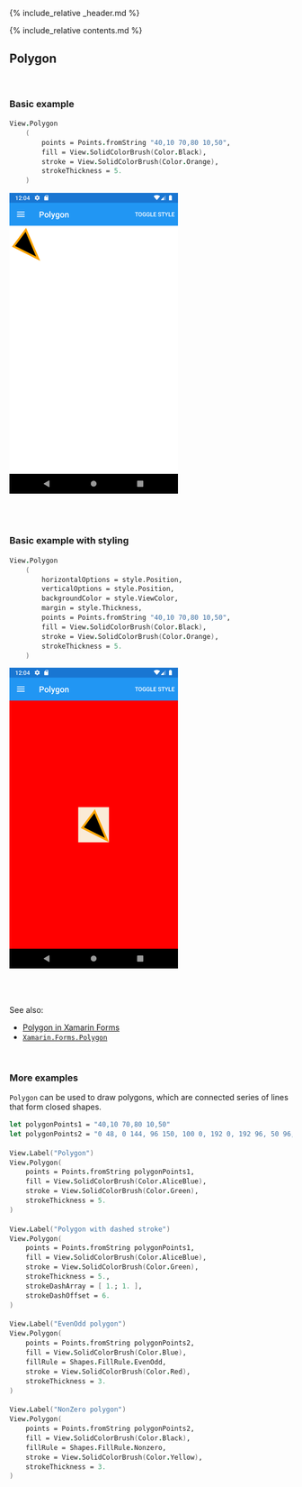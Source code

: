 {% include_relative _header.md %}

{% include_relative contents.md %}

Polygon
--------

<br /> 

### Basic example


```fsharp 
View.Polygon
    (                           
        points = Points.fromString "40,10 70,80 10,50",
        fill = View.SolidColorBrush(Color.Black),
        stroke = View.SolidColorBrush(Color.Orange),
        strokeThickness = 5.            
    )
```

<img src="images/views/Polygon-adr-basic.png" width="300">

<br /> <br /> 

### Basic example with styling

```fsharp 
View.Polygon
    (
        horizontalOptions = style.Position,
        verticalOptions = style.Position,
        backgroundColor = style.ViewColor,     
        margin = style.Thickness,                             
        points = Points.fromString "40,10 70,80 10,50",
        fill = View.SolidColorBrush(Color.Black),
        stroke = View.SolidColorBrush(Color.Orange),
        strokeThickness = 5.            
    )
```


<img src="images/views/Polygon-adr-styled.png" width="300">

<br /> <br /> 

See also:

* [Polygon in Xamarin Forms](https://docs.microsoft.com/en-us/xamarin/xamarin-forms/user-interface/shapes/polygon)
* [`Xamarin.Forms.Polygon`](https://docs.microsoft.com/en-us/dotnet/api/Xamarin.Forms.Polygon)

<br /> 

### More examples

`Polygon` can be used to draw polygons, which are connected series of lines that form closed shapes. 

```fsharp 
let polygonPoints1 = "40,10 70,80 10,50"
let polygonPoints2 = "0 48, 0 144, 96 150, 100 0, 192 0, 192 96, 50 96, 48 192, 150 200 144 48"

View.Label("Polygon")
View.Polygon(
    points = Points.fromString polygonPoints1,
    fill = View.SolidColorBrush(Color.AliceBlue),
    stroke = View.SolidColorBrush(Color.Green),
    strokeThickness = 5.
)

View.Label("Polygon with dashed stroke")
View.Polygon(
    points = Points.fromString polygonPoints1,
    fill = View.SolidColorBrush(Color.AliceBlue),
    stroke = View.SolidColorBrush(Color.Green),
    strokeThickness = 5.,
    strokeDashArray = [ 1.; 1. ],
    strokeDashOffset = 6.
)

View.Label("EvenOdd polygon")
View.Polygon(
    points = Points.fromString polygonPoints2,
    fill = View.SolidColorBrush(Color.Blue),
    fillRule = Shapes.FillRule.EvenOdd,
    stroke = View.SolidColorBrush(Color.Red),
    strokeThickness = 3.
)

View.Label("NonZero polygon")
View.Polygon(
    points = Points.fromString polygonPoints2,
    fill = View.SolidColorBrush(Color.Black),
    fillRule = Shapes.FillRule.Nonzero,
    stroke = View.SolidColorBrush(Color.Yellow),
    strokeThickness = 3.
)
```